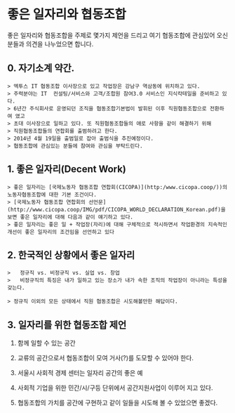 # 좋은 일자리와 협동조합 #


좋은 일자리와 협동조합을 주제로 몇가지 제언을 드리고 여기 협동조합에 관심있어 오신분들과 의견을 나누었으면 합니다. 

## 0. 자기소계 약간.

    > 엑투스 IT 협동조합 이사장으로 있고 작업장은 강남구 역삼동에 위치하고 있다.
    > 주력분야는 IT  컨설팅/서비스와 고객/조합원 참여3.0 서비스인 지식칵테일을 준비하고 있다. 
    > 6년간 주식회사로 운영되던 조직을 협동조합기본법이 발휘된 이후 직원협동조합으로 전환하여 였고 
    > 초대 이사장으로 일하고 있다. 또 직원협동조합들의 애로 사항을 같이 해결하기 위해 
    > 직원협동조합들의 연합회를 출범하려고 한다. 
    > 2014년 4월 19일을 출범일로 잡아 출범식을 추진예정이다. 
    > 협동조합에 관심있는 분들에 참여와 관심을 부탁드린다. 


## 1. 좋은 일자리(Decent Work)
    > 좋은 일자리는 [국제노동자 협동조합 연합회(CICOPA)](http:/www.cicopa.coop/))의 노동자협동조합에 대한 기본 조건이다.
    > [국제노동자 협동조합 연합회의 선언문](http://www.cicopa.coop/IMG/pdf/CICOPA_WORLD_DECLARATION_Korean.pdf)을 보면 좋은 일자리에 대해 다음과 같이 얘기하고 있다.
    > 좋은 일자리는 좋은 일 + 작업장(자리)에 대해 구체적으로 적시하면서 작업환경의 지속적인 개선이 좋은 일자리의 조건임을 선언하고 있다


## 2. 한국적인 상황에서 좋은 일자리 
   
    >   정규직 vs. 비정규직 vs. 실업 vs. 창업
    >   비정규직의 특징은 내가 일하고 있는 장소가 내가 속한 조직의 작업장이 아니라는 특성을 갖는다.
        
    > 정규직 이외의 모든 상태에서 직원 협동조합은 시도해볼만한 해답이다.
    

## 3. 일자리를 위한 협동조합 제언 

   1. 함께 일할 수 있는 공간 
   
   2. 교류의 공간으로서 협동조합이 모여 거사(?)를 도모할 수 있어야 한다.

   3. 서울시 사회적 경제 센터는 일자리 공간의 좋은 예
   
   4. 사회적 기업을 위한 민간/시/구등 단위에서 공간지원사업이 이루어 지고 있다. 

   5. 협동조합의 가치를 공간에 구현하고 같이 일들을 시도해 볼 수 있었으면 좋겠다.
   
   
